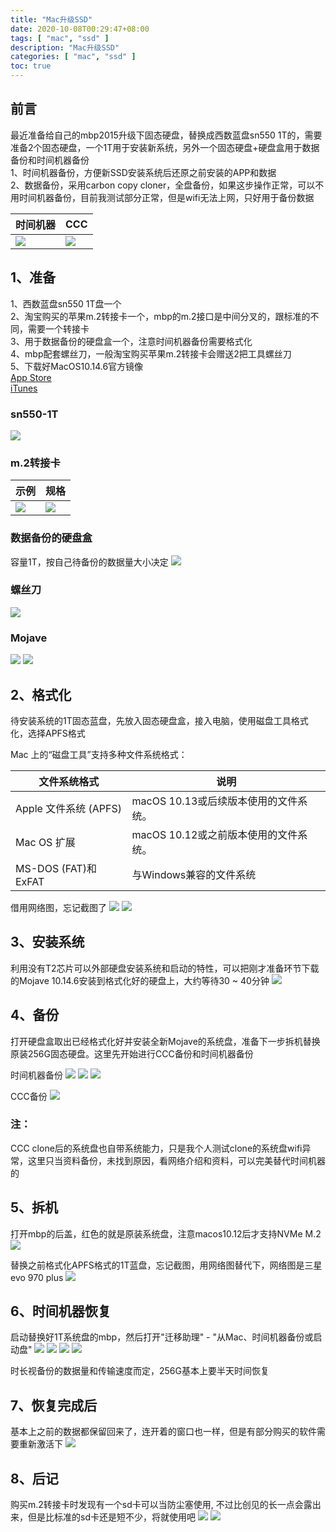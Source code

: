 ```yaml
---
title: "Mac升级SSD"
date: 2020-10-08T00:29:47+08:00
tags: [ "mac", "ssd" ]
description: "Mac升级SSD"
categories: [ "mac", "ssd" ]
toc: true
---
```


## 前言
最近准备给自己的mbp2015升级下固态硬盘，替换成西数蓝盘sn550 1T的，需要准备2个固态硬盘，一个1T用于安装新系统，另外一个固态硬盘+硬盘盒用于数据备份和时间机器备份  
1、时间机器备份，方便新SSD安装系统后还原之前安装的APP和数据  
2、数据备份，采用carbon copy cloner，全盘备份，如果这步操作正常，可以不用时间机器备份，目前我测试部分正常，但是wifi无法上网，只好用于备份数据  

时间机器|CCC
|-|-|
![](/posts/ssd/time_machine_logo.png)|![](/posts/ssd/clone.png)

## 1、准备
1、西数蓝盘sn550 1T盘一个  
2、淘宝购买的苹果m.2转接卡一个，mbp的m.2接口是中间分叉的，跟标准的不同，需要一个转接卡  
3、用于数据备份的硬盘盒一个，注意时间机器备份需要格式化  
4、mbp配套螺丝刀，一般淘宝购买苹果m.2转接卡会赠送2把工具螺丝刀  
5、下载好MacOS10.14.6官方镜像  
[App Store](https://apps.apple.com/cn/app/macos-mojave/id1398502828?ls=1&mt=12)  
[iTunes](https://itunes.apple.com/cn/app/macos-mojave/id1398502828?ls=1&mt=12)

### sn550-1T
![](/posts/ssd/sn550_1T.JPG)

### m.2转接卡
示例|规格
|-|-|
![](/posts/ssd/m.2_demo.JPG)|![](/posts/ssd/m.2_change.JPG)

### 数据备份的硬盘盒
容量1T，按自己待备份的数据量大小决定
![](/posts/ssd/disk_manager.JPG)

### 螺丝刀
![](/posts/ssd/tools.png)

### Mojave
![](/posts/ssd/mojave_appstore.webp)
![](/posts/ssd/mojave_download.webp)

## 2、格式化
待安装系统的1T固态蓝盘，先放入固态硬盘盒，接入电脑，使用磁盘工具格式化，选择APFS格式

Mac 上的“磁盘工具”支持多种文件系统格式：  

文件系统格式|说明
|-|-|
Apple 文件系统 (APFS)|macOS 10.13或后续版本使用的文件系统。
Mac OS 扩展|macOS 10.12或之前版本使用的文件系统。
MS-DOS (FAT)和ExFAT|与Windows兼容的文件系统

借用网络图，忘记截图了
![](/posts/ssd/format.png)
![](/posts/ssd/format_complate.png)

## 3、安装系统
利用没有T2芯片可以外部硬盘安装系统和启动的特性，可以把刚才准备环节下载的Mojave 10.14.6安装到格式化好的硬盘上，大约等待30 ~ 40分钟
![](/posts/ssd/install_mojave.png)

## 4、备份
打开硬盘盒取出已经格式化好并安装全新Mojave的系统盘，准备下一步拆机替换原装256G固态硬盘。这里先开始进行CCC备份和时间机器备份

时间机器备份
![](/posts/ssd/time_machine.jpg)
![](/posts/ssd/usb_disk.jpg)
![](/posts/ssd/time_machine_complate.png)

CCC备份
![](/posts/ssd/ccc_copy.png)

### 注：
CCC clone后的系统盘也自带系统能力，只是我个人测试clone的系统盘wifi异常，这里只当资料备份，未找到原因，看网络介绍和资料，可以完美替代时间机器的

## 5、拆机
打开mbp的后盖，红色的就是原装系统盘，注意macos10.12后才支持NVMe M.2
![](/posts/ssd/old.png)

替换之前格式化APFS格式的1T蓝盘，忘记截图，用网络图替代下，网络图是三星evo 970 plus
![](/posts/ssd/demo.jpg)

## 6、时间机器恢复
启动替换好1T系统盘的mbp，然后打开"迁移助理" - "从Mac、时间机器备份或启动盘"
![](/posts/ssd/restore_begin.jpg)
![](/posts/ssd/restore_second.jpg)
![](/posts/ssd/restore_third.jpg)
![](/posts/ssd/restore_four.jpg)

时长视备份的数据量和传输速度而定，256G基本上要半天时间恢复

## 7、恢复完成后
基本上之前的数据都保留回来了，连开着的窗口也一样，但是有部分购买的软件需要重新激活下
![](/posts/ssd/system.png)

## 8、后记
购买m.2转接卡时发现有一个sd卡可以当防尘塞使用, 不过比创见的长一点会露出来，但是比标准的sd卡还是短不少，将就使用吧
![](/posts/ssd/sd.JPG)
![](/posts/ssd/sd_mbp.JPG)
